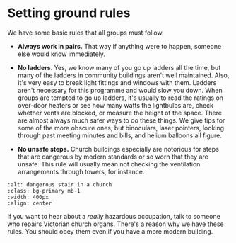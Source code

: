 # Setting ground rules

We have some basic rules that all groups must follow.

- **Always work in pairs.** That way if anything were to happen, someone else would know immediately.

 - **No ladders**.  Yes, we know many of you go up ladders all the time, but many of the ladders in community buildings aren't well maintained.  Also, it's very easy to break light fittings and windows with them.  Ladders aren't necessary for this programme and would slow you down.  When groups are tempted to go up ladders, it's usually to read the ratings on over-door heaters or see how many watts the lightbulbs are, check whether vents are blocked, or measure the height of the space.  There are almost always much safer ways to do these things.  We give tips for some of the more obscure ones, but binoculars, laser pointers, looking through past meeting minutes and bills, and helium balloons all figure.  

 - **No unsafe steps.** Church buildings especially are notorious for steps that are dangerous by modern standards or so worn that they are unsafe.   This rule will usually mean not checking the ventilation arrangements through towers, for instance.
 

```{image} TODO.jpg
:alt: dangerous stair in a church
:class: bg-primary mb-1
:width: 400px
:align: center
```

 If you want to hear about a *really* hazardous occupation, talk to someone who repairs Victorian church organs. There's a reason why we have these rules.  You should obey them even if you have a more modern building.